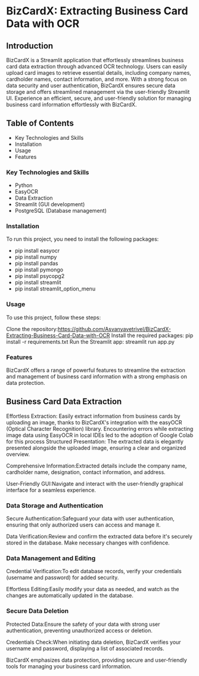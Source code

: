# BizCardX: Extracting Business Card Data with OCR

## Introduction

BizCardX is a Streamlit application that effortlessly streamlines business card data extraction through advanced OCR technology. Users can easily upload card images to retrieve essential details, including company names, cardholder names, contact information, and more. With a strong focus on data security and user authentication, BizCardX ensures secure data storage and offers streamlined management via the user-friendly Streamlit UI. Experience an efficient, secure, and user-friendly solution for managing business card information effortlessly with BizCardX.

## Table of Contents

* Key Technologies and Skills
* Installation
* Usage
* Features


### Key Technologies and Skills
* Python
* EasyOCR
* Data Extraction
* Streamlit (GUI development)
* PostgreSQL (Database management)

### Installation

To run this project, you need to install the following packages:

- pip install easyocr
- pip install numpy
- pip install pandas
- pip install pymongo
- pip install psycopg2
- pip install streamlit
- pip install streamlit_option_menu


### Usage

To use this project, follow these steps:

Clone the repository:https://github.com/Asvanyavetrivel/BizCardX-Extracting-Business-Card-Data-with-OCR
Install the required packages: pip install -r requirements.txt
Run the Streamlit app: streamlit run app.py

### Features

BizCardX offers a range of powerful features to streamline the extraction and management of business card information with a strong emphasis on data protection.

## Business Card Data Extraction

Effortless Extraction:
Easily extract information from business cards by uploading an image, thanks to BizCardX's integration with the easyOCR (Optical Character Recognition) library.
Encountering errors while extracting image data using EasyOCR in local IDEs led to the adoption of 
Google Colab for this process
Structured Presentation: The extracted data is elegantly presented alongside the uploaded image, ensuring a clear and organized overview.

Comprehensive Information:Extracted details include the company name, cardholder name, designation, contact information, and address.

User-Friendly GUI:Navigate and interact with the user-friendly graphical interface for a seamless experience.

### Data Storage and Authentication

Secure Authentication:Safeguard your data with user authentication, ensuring that only authorized users can access and manage it.

Data Verification:Review and confirm the extracted data before it's securely stored in the database. Make necessary changes with confidence.

### Data Management and Editing

Credential Verification:To edit database records, verify your credentials (username and password) for added security.

Effortless Editing:Easily modify your data as needed, and watch as the changes are automatically updated in the database.

### Secure Data Deletion

Protected Data:Ensure the safety of your data with strong user authentication, preventing unauthorized access or deletion.

Credentials Check:When initiating data deletion, BizCardX verifies your username and password, displaying a list of associated records.

BizCardX emphasizes data protection, providing secure and user-friendly tools for managing your business card information.
